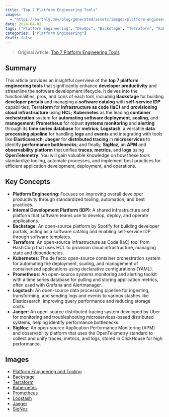 ```yaml
---
title: "Top 7 Platform Engineering Tools"
images:
  - "https://earthly.dev/blog/generated/assets/images/platform-engineering-tools/header-800-90b901a97.jpg"
date: 2024-04-02
tags: ["Platform Engineering", "DevOps", "Backstage", "Terraform", "Kubernetes", "Prometheus", "Logstash", "Jaeger", "SigNoz"]
categories: ["Platform Engineering"]
draft: false
---
```


> Original Article: [Top 7 Platform Engineering Tools](https://earthly.dev/blog/platform-engineering-tools/)

## Summary

This article provides an insightful overview of the **top 7 platform engineering tools** that significantly enhance **developer productivity** and streamline the software development lifecycle. It delves into the functionalities, pros, and cons of each tool, including **Backstage** for building **developer portals** and managing a **software catalog** with **self-service IDP** capabilities; **Terraform** for **infrastructure as code (IaC)** and **provisioning cloud infrastructure** using **HCL**; **Kubernetes** as the leading **container orchestration** system for **automating software deployment**, **scaling**, and **management**; **Prometheus** for robust **systems monitoring** and **alerting** through its **time series database** for **metrics**; **Logstash**, a versatile **data processing pipeline** for handling **logs** and **events** and integrating with tools like **Elasticsearch**; **Jaeger** for **distributed tracing** in **microservices** to identify **performance bottlenecks**; and finally, **SigNoz**, an **APM** and **observability platform** that unifies **traces**, **metrics**, and **logs** using **OpenTelemetry**. You will gain valuable knowledge on how these tools standardize tooling, automate processes, and implement best practices for efficient application development, deployment, and operations.

## Key Concepts

*   **Platform Engineering**: Focuses on improving overall developer productivity through standardized tooling, automation, and best practices.
*   **Internal Development Platform (IDP)**: A shared infrastructure and platform that software teams use to develop, deploy, and operate applications.
*   **Backstage**: An open-source platform by Spotify for building developer portals, acting as a software catalog and enabling self-service IDP through software templates.
*   **Terraform**: An open-source Infrastructure as Code (IaC) tool from HashiCorp that uses HCL to provision cloud infrastructure, managing state and dependencies.
*   **Kubernetes**: The de facto open-source container orchestration system for automating the deployment, scaling, and management of containerized applications using declarative configurations (YAML).
*   **Prometheus**: An open-source systems monitoring and alerting toolkit with a time series database for pulling and storing application metrics, often used with Grafana and Alertmanager.
*   **Logstash**: An open-source data processing pipeline for ingesting, transforming, and sending logs and events to various stashes like Elasticsearch, improving query performance and reducing storage costs.
*   **Jaeger**: An open-source distributed tracing system developed by Uber for monitoring and troubleshooting microservices-based distributed systems, helping identify performance bottlenecks.
*   **SigNoz**: An open-source Application Performance Monitoring (APM) and observability platform that uses the OpenTelemetry standard to collect and unify traces, metrics, and logs, stored in ClickHouse for high performance.

## Images

*   [Platform Engineering and Tooling](https://earthly.dev/blog/assets/images/platform-engineering-tools/j3837Ob.png)
*   [Backstage](https://earthly.dev/blog/assets/images/platform-engineering-tools/backstage.png)
*   [Terraform](https://earthly.dev/blog/assets/images/platform-engineering-tools/terraform.png)
*   [Kubernetes](https://earthly.dev/blog/assets/images/platform-engineering-tools/kubernetes.png)
*   [Prometheus](https://earthly.dev/blog/assets/images/platform-engineering-tools/prometheus.png)
*   [Logstash](https://earthly.dev/blog/assets/images/platform-engineering-tools/logstash.png)
*   [Jaeger](https://earthly.dev/blog/assets/images/platform-engineering-tools/jaeger.png)
*   [SigNoz](https://earthly.dev/blog/assets/images/platform-engineering-tools/signoz.png)
